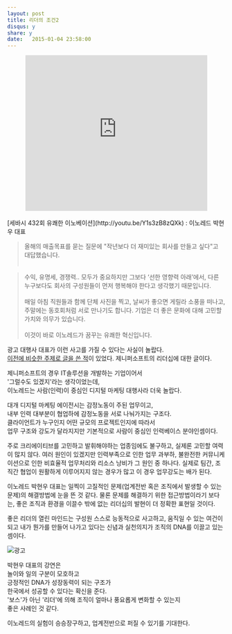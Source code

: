 ```yaml
---
layout: post
title: 리더의 조건2
disqus: y
share: y
date:   2015-01-04 23:58:00
---
```


<center>
<embed src="http://www.youtube.com/v/Y1s3zB8zQXk?version=3&amp;hl=ko_KR&amp;vq=hd720" type="application/x-shockwave-flash" width="420" height="360" ="always" allowfullscreen="true"></embed>
</center>

</br>
[세바시 432회 유쾌한 이노베이션](http://youtu.be/Y1s3zB8zQXk)
: 이노레드 박현우 대표


>올해의 매출목표를 묻는 질문에 "작년보다 더 재미있는 회사를 만들고 싶다"고 대답했습니다. </br></br>

>수익, 유명세, 경쟁력.. 모두가 중요하지만 그보다 ‘선한 영향력 아래’에서, 다른 누구보다도 회사의 구성원들이 먼저 행복해야 한다고 생각했기 때문입니다. 
</br></br>
>매일 아침 직원들과 함께 단체 사진을 찍고, 날씨가 좋으면 게릴라 소풍을 떠나고, 주말에는 동호회처럼 서로 만나기도 합니다. 기업은 더 좋은 문화에 대해 고민할 가치와 의무가 있습니다. 
</br></br>
이것이 바로 이노레드가 꿈꾸는 유쾌한 혁신입니다. 




광고 대행사 대표가 이런 사고를 가질 수 있다는 사실이 놀랍다. </br>
[이전에 비슷한 주제로 글을 쓴 적](http://beatshon.github.io/2013/02/03/leader/)이 있었다. 제니퍼소프트의 리더십에 대한 글이다.</br>

제니퍼소프트의 경우 IT솔루션을 개발하는 기업이어서</br>
'그럴수도 있겠지'라는 생각이었는데, </br>
이노레드는 사람(인력)이 중심인 디지털 마케팅 대행사라 더욱 놀랍다. </br>

대개 디지털 마케팅 에이전시는 감정노동이 주된 업무이고, </br>
내부 인력 대부분이 협업하에 감정노동을 서로 나눠가지는 구조다. </br>
클라이언트가 누구인지 어떤 규모의 프로젝트인지에 따라서 </br>
업무 구조와 강도가 달라지지만 기본적으로 사람이 중심인 인력베이스 분야인셈이다.</br>

 
주로 크리에이티브를 고민하고 발휘해야하는 업종임에도 불구하고, 
실제론 고민할 여력이 많지 않다. 여러 원인이 있겠지만 인력부족으로 인한 업무 과부하, 불완전한 커뮤니케이션으로 인한 비효율적 업무처리와 리소스 낭비가 
그 원인 중 하나다. 실제로 팀간, 조직간 협업이 원활하게 이루어지지 않는 경우가 많고 이 경우 업무강도는 배가 된다. 

이노레드 박현우 대표는 일찍이 고질적인 문제(업계전반 혹은 조직에서 발생할 수 있는 문제)의 해결방법에 눈을 뜬 것 같다. 물론 문제를 해결하기 위한 접근방법이라기 보다는, 좋은 조직과 환경을 이끌수 밖에 없는 리더십의 발현이 더 정확한 표현일 것이다. 

좋은 리더의 열린 마인드는
구성원 스스로 능동적으로 사고하고, 움직일 수 있는 여건이 되고
내가 뭔가를 만들어 나가고 있다는 신념과 실천의지가 조직의 DNA를 이끌고 있는 셈이다. 

![광고](http://beatshon.github.com/images/leader2.jpg)

박현우 대표의 강연은 </br>
놀이와 일의 구분이 모호하고 </br>
긍정적인 DNA가 성장동력이 되는 구조가 </br>
한국에서 성공할 수 있다는 확신을 준다. </br>
'보스'가 아닌 '리더'에 의해 조직이 얼마나 풍요롭게 변화할 수 있는지 </br>
좋은 사례인 것 같다. 

이노레드의 실험이 승승장구하고, 업계전반으로 퍼질 수 있기를 기대한다. 
   